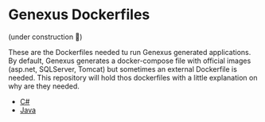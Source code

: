 # Genexus Dockerfiles

(under construction 🚧)

These are the Dockerfiles needed tu run Genexus generated applications.
By default, Genexus generates a docker-compose file with official images (asp.net, SQLServer, Tomcat) but sometimes an external Dockerfile is needed. This repository will hold thos dockerfiles with a little explanation on why are they needed.

 - [C#](./csharp)
 - [Java](./java)

